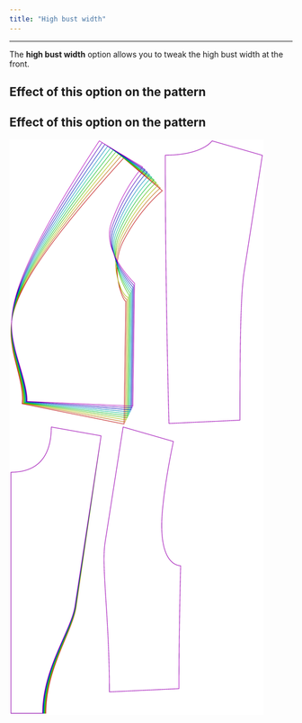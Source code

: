 ```yaml
---
title: "High bust width"
---
```


---

The **high bust width** option allows you to tweak the high bust width at the front.

## Effect of this option on the pattern


## Effect of this option on the pattern
![This image shows the effect of this option by superimposing several variants that have a different value for this option](noble_highbustwidth_sample.svg "Effect of this option on the pattern")

